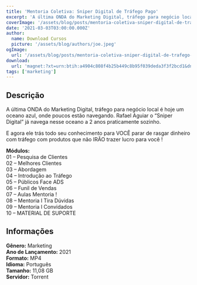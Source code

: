 ```yaml
---
title: 'Mentoria Coletiva: Sniper Digital de Tráfego Pago'
excerpt: 'A última ONDA do Marketing Digital, tráfego para negócio local é hoje um oceano azul, onde poucos estão navegando. Rafael Aguiar o “Sniper Digital” já navega nesse oceano a 2 anos praticamente sozinho.  E agora ele trás todo seu conhecimento para VOCÊ parar de rasgar dinheiro com tráfego com'
coverImage: '/assets/blog/posts/mentoria-coletiva-sniper-digital-de-trafego-pago.jpg'
date: '2021-03-03T03:00:00.000Z'
author:
  name: Download Cursos
  picture: '/assets/blog/authors/joe.jpeg'
ogImage:
  url: '/assets/blog/posts/mentoria-coletiva-sniper-digital-de-trafego-pago.jpg'
download:
  url: 'magnet:?xt=urn:btih:a4904c808f4b25b449c8b95f039deda3f3f2bcd1&dn=Mentoria%20Coletiva%20Sniper%20Digital%20-%20Rafael%20Aguiar&tr=udp%3a%2f%2ftracker.openbittorrent.com%3a1337%2fannounce&tr=udp%3a%2f%2ftracker.opentrackr.org%3a1337%2fannounce'
tags: ['marketing']
---
```

<h2>Descrição</h2>
<p>A última ONDA do Marketing Digital, tráfego para negócio local é hoje um oceano azul, onde poucos estão navegando. Rafael Aguiar o “Sniper Digital” já navega nesse oceano a 2 anos praticamente sozinho.</p><p>E agora ele trás todo seu conhecimento para VOCÊ parar de rasgar dinheiro com tráfego com produtos que não IRÃO trazer lucro para você !</p><p><strong>Módulos:</strong><br/> 01 – Pesquisa de Clientes<br/> 02 – Melhores Clientes<br/> 03 – Abordagem<br/> 04 – Introdução ao Tráfego<br/> 05 – Públicos Face ADS<br/> 06 – Funil de Vendas<br/> 07 – Aulas Mentoria !<br/> 08 – Mentoria l Tira Dúvidas<br/> 09 – Mentoria l Convidados<br/> 10 – MATERIAL DE SUPORTE</p><h2>Informações</h2><p><strong>Gênero:</strong> Marketing<br/> <strong>Ano de Lançamento:</strong> 2021<br/> <strong>Formato:</strong> MP4<br/> <strong>Idioma:</strong> Português<br/> <strong>Tamanho:</strong> 11,08 GB<br/> <strong>Servidor:</strong> Torrent</p>